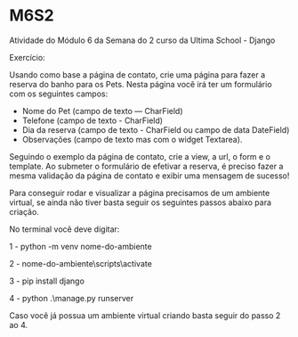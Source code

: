 # M6S2

</span>

Atividade do Módulo 6 da Semana do 2 curso da Ultima School - Django 


Exercício:


Usando como base a página de contato, crie uma página para fazer a reserva do banho para os Pets. Nesta página você irá ter um formulário com os seguintes campos:

- Nome do Pet (campo de texto — CharField)
- Telefone (campo de texto - CharField)
- Dia da reserva (campo de texto - CharField ou campo de data DateField)
- Observações (campo de texto mas com o widget Textarea).

Seguindo o exemplo da página de contato, crie a view, a url, o form e o template. Ao submeter o formulário de efetivar a reserva, é preciso fazer a mesma validação da página de contato e exibir uma mensagem de sucesso!

Para conseguir rodar e visualizar a página precisamos de um ambiente virtual, se ainda não tiver basta seguir os seguintes passos abaixo para criação.

No terminal você deve digitar:

1 - python -m venv nome-do-ambiente

2 - nome-do-ambiente\scripts\activate

3 - pip install django

4 - python .\manage.py runserver

Caso você já possua um ambiente virtual criando basta seguir do passo 2 ao 4.
